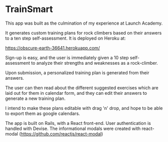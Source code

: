 # TrainSmart

This app was built as the culmination of my experience at Launch Academy.

It generates custom training plans for rock climbers based on their answers to a ten step self-assessment.
It is deployed on Heroku at:

https://obscure-earth-36641.herokuapp.com/

Sign-up is easy, and the user is immediately given a 10 step self-assessment to analyze their strengths and weaknesses as a rock-climber.

Upon submission, a personalized training plan is generated from their answers.

The user can then read about the different suggested exercises which are laid out for them in calendar form, and they can edit their answers to generate a new training plan.

I intend to make these plans editable with drag 'n' drop, and hope to be able to export them as google calendars.

The app is built on Rails, with a React front-end.
User authentication is handled with Devise.
The informational modals were created with react-modal (https://github.com/reactjs/react-modal)
